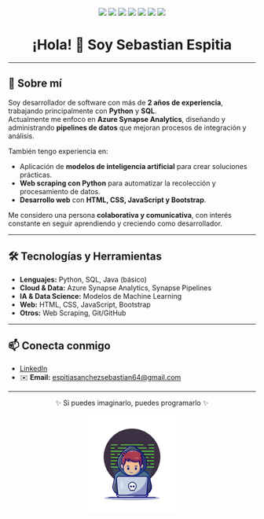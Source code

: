 <!-- Badges de tecnologías -->
<p align="center">
  <img src="https://img.shields.io/badge/python-3670A0?style=for-the-badge&logo=python&logoColor=ffdd54"/>
  <img src="https://img.shields.io/badge/sqlite-%2307405e.svg?style=for-the-badge&logo=sqlite&logoColor=white"/>
  <img src="https://img.shields.io/badge/Microsoft%20SQL%20Server-CC2927?style=for-the-badge&logo=microsoft%20sql%20server&logoColor=white"/>
  <img src="https://img.shields.io/badge/pandas-%23150458.svg?style=for-the-badge&logo=pandas&logoColor=white"/>
  <img src="https://img.shields.io/badge/git-%23F05033.svg?style=for-the-badge&logo=git&logoColor=white"/>
  <img src="https://img.shields.io/badge/html5-%23E34F26.svg?style=for-the-badge&logo=html5&logoColor=white"/>
  <img src="https://img.shields.io/badge/java-%23ED8B00.svg?style=for-the-badge&logo=java&logoColor=white"/>
</p>

<h1 align="center">¡Hola! 👋 Soy Sebastian Espitia</h1>

---

## 🚀 Sobre mí

Soy desarrollador de software con más de **2 años de experiencia**, trabajando principalmente con **Python** y **SQL**.  
Actualmente me enfoco en **Azure Synapse Analytics**, diseñando y administrando **pipelines de datos** que mejoran procesos de integración y análisis.  

También tengo experiencia en:  
- Aplicación de **modelos de inteligencia artificial** para crear soluciones prácticas.  
- **Web scraping con Python** para automatizar la recolección y procesamiento de datos.  
- **Desarrollo web** con **HTML, CSS, JavaScript y Bootstrap**.  

Me considero una persona **colaborativa y comunicativa**, con interés constante en seguir aprendiendo y creciendo como desarrollador.  

---

## 🛠️ Tecnologías y Herramientas

- **Lenguajes:** Python, SQL, Java (básico)  
- **Cloud & Data:** Azure Synapse Analytics, Synapse Pipelines  
- **IA & Data Science:** Modelos de Machine Learning  
- **Web:** HTML, CSS, JavaScript, Bootstrap  
- **Otros:** Web Scraping, Git/GitHub  

---

## 📫 Conecta conmigo

- [LinkedIn](https://www.linkedin.com/in/sebastian-espitia-sanchez-725454243/)  
- ✉️ **Email:** espitiasanchezsebastian64@gmail.com  

---

<p align="center">✨ Si puedes imaginarlo, puedes programarlo ✨</p>

<p align="center">
  <img src="https://raw.githubusercontent.com/SebastianEspitiaS/SebastianEspitiaS/f98c06392bdac8e972d03332cea3fed377977efa/Logo%20Github.png" alt="Logo" width="200"/>
</p>
